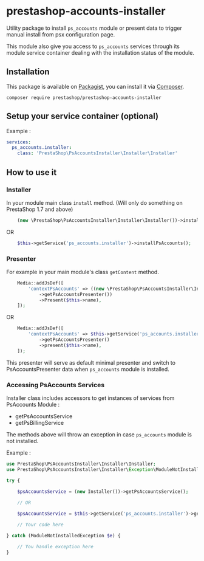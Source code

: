 # prestashop-accounts-installer

Utility package to install `ps_accounts` module or present data to trigger manual install from psx configuration page.

This module also give you access to `ps_accounts` services through its module service container dealing with the installation status of the module.

## Installation

This package is available on [Packagist](https://packagist.org/packages/prestashop/prestashop-accounts-installer), 
you can install it via [Composer](https://getcomposer.org).

```shell script
composer require prestashop/prestashop-accounts-installer
```
## Setup your service container (optional)

Example :

```yaml
services:
  ps_accounts.installer:
    class: 'PrestaShop\PsAccountsInstaller\Installer\Installer'
```

## How to use it 

### Installer

In your module main class `install` method. (Will only do something on PrestaShop 1.7 and above)

```php
    (new \PrestaShop\PsAccountsInstaller\Installer\Installer())->installPsAccounts();
```

OR

```php
    $this->getService('ps_accounts.installer')->installPsAccounts();
```

### Presenter

For example in your main module's class `getContent` method.

```php
    Media::addJsDef([
        'contextPsAccounts' => ((new \PrestaShop\PsAccountsInstaller\Installer\Installer())
            ->getPsAccountsPresenter())
            ->Present($this->name),
    ]);
```
OR

```php
    Media::addJsDef([
        'contextPsAccounts' => $this->getService('ps_accounts.installer')
            ->getPsAccountsPresenter()
            ->present($this->name),
    ]);
```

This presenter will serve as default minimal presenter and switch to PsAccountsPresenter data when `ps_accounts` module is installed.

### Accessing PsAccounts Services

Installer class includes accessors to get instances of services from PsAccounts Module :

* getPsAccountsService
* getPsBillingService

The methods above will throw an exception in case `ps_accounts` module is not installed.

Example :

```php
use PrestaShop\PsAccountsInstaller\Installer\Installer;
use PrestaShop\PsAccountsInstaller\Installer\Exception\ModuleNotInstalledException;

try {

    $psAccountsService = (new Installer())->getPsAccountsService();
    
    // OR

    $psAccountsService = $this->getService('ps_accounts.installer')->getPsAccountsService();

    // Your code here

} catch (ModuleNotInstalledException $e) {

    // You handle exception here
}
```
